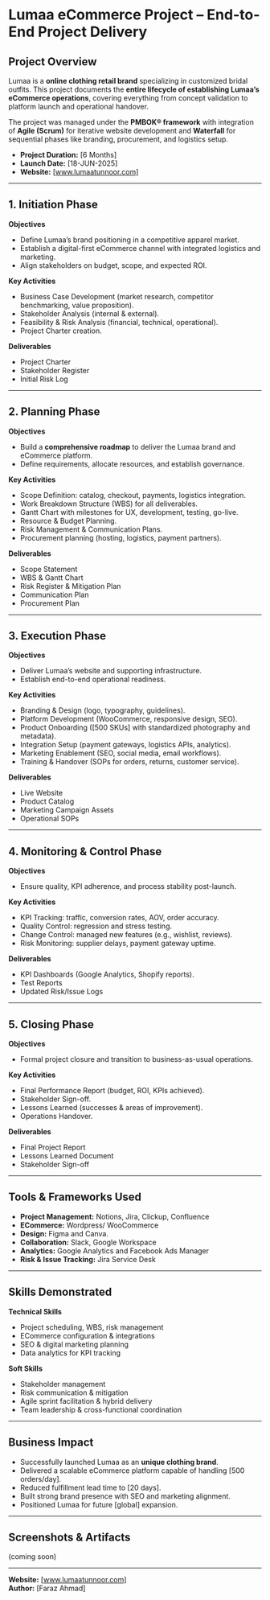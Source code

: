 # Lumaa eCommerce Project – End-to-End Project Delivery

## Project Overview  
Lumaa is a **online clothing retail brand** specializing in customized bridal outfits. This project documents the **entire lifecycle of establishing Lumaa’s eCommerce operations**, covering everything from concept validation to platform launch and operational handover.  

The project was managed under the **PMBOK® framework** with integration of **Agile (Scrum)** for iterative website development and **Waterfall** for sequential phases like branding, procurement, and logistics setup.  

- **Project Duration:** [6 Months]  
- **Launch Date:** [18-JUN-2025]  
- **Website:** [www.lumaatunnoor.com]  

---

## 1. Initiation Phase  

**Objectives**  
- Define Lumaa’s brand positioning in a competitive apparel market.  
- Establish a digital-first eCommerce channel with integrated logistics and marketing.  
- Align stakeholders on budget, scope, and expected ROI.  

**Key Activities**  
- Business Case Development (market research, competitor benchmarking, value proposition).  
- Stakeholder Analysis (internal & external).  
- Feasibility & Risk Analysis (financial, technical, operational).  
- Project Charter creation.  

**Deliverables**  
- Project Charter  
- Stakeholder Register  
- Initial Risk Log  

---

## 2. Planning Phase  

**Objectives**  
- Build a **comprehensive roadmap** to deliver the Lumaa brand and eCommerce platform.  
- Define requirements, allocate resources, and establish governance.  

**Key Activities**  
- Scope Definition: catalog, checkout, payments, logistics integration.  
- Work Breakdown Structure (WBS) for all deliverables.  
- Gantt Chart with milestones for UX, development, testing, go-live.  
- Resource & Budget Planning.  
- Risk Management & Communication Plans.  
- Procurement planning (hosting, logistics, payment partners).  

**Deliverables**  
- Scope Statement  
- WBS & Gantt Chart  
- Risk Register & Mitigation Plan  
- Communication Plan  
- Procurement Plan  

---

## 3. Execution Phase  

**Objectives**  
- Deliver Lumaa’s website and supporting infrastructure.  
- Establish end-to-end operational readiness.  

**Key Activities**  
- Branding & Design (logo, typography, guidelines).  
- Platform Development (WooCommerce, responsive design, SEO).  
- Product Onboarding ([500 SKUs] with standardized photography and metadata).  
- Integration Setup (payment gateways, logistics APIs, analytics).  
- Marketing Enablement (SEO, social media, email workflows).  
- Training & Handover (SOPs for orders, returns, customer service).  

**Deliverables**  
- Live Website  
- Product Catalog  
- Marketing Campaign Assets  
- Operational SOPs  

---

## 4. Monitoring & Control Phase  

**Objectives**  
- Ensure quality, KPI adherence, and process stability post-launch.  

**Key Activities**  
- KPI Tracking: traffic, conversion rates, AOV, order accuracy.  
- Quality Control: regression and stress testing.  
- Change Control: managed new features (e.g., wishlist, reviews).  
- Risk Monitoring: supplier delays, payment gateway uptime.  

**Deliverables**  
- KPI Dashboards (Google Analytics, Shopify reports).  
- Test Reports  
- Updated Risk/Issue Logs  

---

## 5. Closing Phase  

**Objectives**  
- Formal project closure and transition to business-as-usual operations.  

**Key Activities**  
- Final Performance Report (budget, ROI, KPIs achieved).  
- Stakeholder Sign-off.  
- Lessons Learned (successes & areas of improvement).  
- Operations Handover.  

**Deliverables**  
- Final Project Report  
- Lessons Learned Document  
- Stakeholder Sign-off  

---

## Tools & Frameworks Used  
- **Project Management:** Notions, Jira, Clickup, Confluence  
- **ECommerce:** Wordpress/ WooCommerce  
- **Design:** Figma and Canva.  
- **Collaboration:** Slack, Google Workspace  
- **Analytics:** Google Analytics and Facebook Ads Manager  
- **Risk & Issue Tracking:** Jira Service Desk  

---

## Skills Demonstrated  

**Technical Skills**  
- Project scheduling, WBS, risk management  
- ECommerce configuration & integrations  
- SEO & digital marketing planning  
- Data analytics for KPI tracking  

**Soft Skills**  
- Stakeholder management  
- Risk communication & mitigation  
- Agile sprint facilitation & hybrid delivery  
- Team leadership & cross-functional coordination  

---

## Business Impact  
- Successfully launched Lumaa as an **unique clothing brand**.  
- Delivered a scalable eCommerce platform capable of handling [500 orders/day].  
- Reduced fulfillment lead time to [20 days].  
- Built strong brand presence with SEO and marketing alignment.  
- Positioned Lumaa for future [global] expansion.  

---

## Screenshots & Artifacts  
(coming soon)  

---

**Website:** [www.lumaatunnoor.com]  
**Author:** [Faraz Ahmad]  
